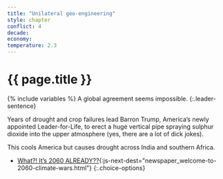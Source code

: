 ```yaml
---
title: "Unilateral geo-engineering"
style: chapter
conflict: 4
decade: 
economy: 
temperature: 2.3
---
```


<h1>{{ page.title }}</h1>

{% include variables %}
A global agreement seems impossible. 
{:.leader-sentence}

Years of drought and crop failures lead Barron Trump, America’s newly appointed Leader-for-Life, to erect a huge vertical pipe spraying sulphur dioxide into the upper atmosphere (yes, there are a lot of dick jokes).

This cools America but causes drought across India and southern Africa.

- [What?! It’s 2060 ALREADY??](part-page_2060.html){:js-next-dest="newspaper_welcome-to-2060-climate-wars.html"}
{:.choice-options}

